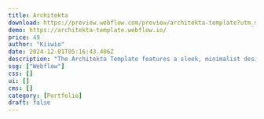 ```yaml
---
title: Architekta
download: https://preview.webflow.com/preview/architekta-template?utm_medium=preview_link&utm_source=designer&utm_content=architekta-template&preview=8efe2b429e8bf179fb4b218f76822099&locale=en&workflow=preview
demo: https://architekta-template.webflow.io/
price: 49
author: "Kiiwio"
date: 2024-12-01T05:16:43.406Z
description: "The Architekta Template features a sleek, minimalist design with customizable layouts, high-quality image displays, and sections for team bios, testimonials, and portfolios, perfect for showcasing architectural work."
ssg: ["Webflow"]
css: []
ui: []
cms: []
category: [Portfolio]
draft: false
---
```


